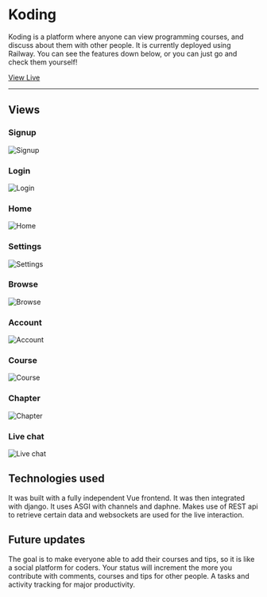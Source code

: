 # Koding

Koding is a platform where anyone can view programming courses, and discuss about them with other people. It is currently deployed using Railway. You can see the features down below, or you can just go and check them yourself!

[View Live](https://koding.up.railway.app)

---

## Views

### Signup

![Signup](assets/Signup.png)

### Login

![Login](assets/Login.png)

### Home

![Home](assets/Home.png)

### Settings

![Settings](Settings/Settings.gif)

### Browse

![Browse](assets/Login.png)

### Account

![Account](assets/Account.png)

### Course

![Course](assets/Course.png)

### Chapter

![Chapter](assets/Chapter.png)

### Live chat

![Live chat](assets/LiveChat.gif)

## Technologies used

It was built with a fully independent Vue frontend. It was then integrated with django. It uses ASGI with channels and daphne. Makes use of REST api to retrieve certain data and websockets are used for the live interaction.

## Future updates

The goal is to make everyone able to add their courses and tips, so it is like a social platform for coders. Your status will increment the more you contribute with comments, courses and tips for other people. A tasks and activity tracking for major productivity.

